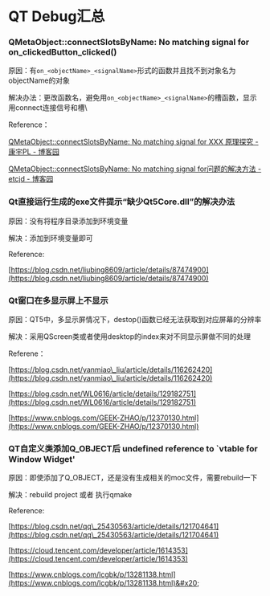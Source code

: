 # QT Debug汇总

### **QMetaObject::connectSlotsByName: No matching signal for on\_clickedButton\_clicked()**

原因：有`on_<objectName>_<signalName>`形式的函数并且找不到对象名为objectName的对象

解决办法：更改函数名，避免用`on_<objectName>_<signalName>`的槽函数，显示用connect连接信号和槽\


Reference：

[QMetaObject::connectSlotsByName: No matching signal for XXX 原理探究 - 康宇PL - 博客园](https://www.cnblogs.com/kangyupl/p/13525261.html)

[QMetaObject::connectSlotsByName: No matching signal for问题的解决方法 - etcjd - 博客园](https://www.cnblogs.com/chen-diary/p/6927885.html)



### Qt直接运行生成的exe文件提示“缺少Qt5Core.dll”的解决办法 <a href="#articlecontentid" id="articlecontentid"></a>

原因：没有将程序目录添加到环境变量

解决：添加到环境变量即可&#x20;



Reference:

[https://blog.csdn.net/liubing8609/article/details/87474900](https://blog.csdn.net/liubing8609/article/details/87474900)



### Qt窗口在多显示屏上不显示 <a href="#articlecontentid" id="articlecontentid"></a>

原因：QT5中，多显示屏情况下，destop()函数已经无法获取到对应屏幕的分辨率

解决：采用QScreen类或者使用desktop的index来对不同显示屏做不同的处理



Referene：

[https://blog.csdn.net/yanmiao\_liu/article/details/116262420](https://blog.csdn.net/yanmiao\_liu/article/details/116262420)         &#x20;

[https://blog.csdn.net/WL0616/article/details/129182751](https://blog.csdn.net/WL0616/article/details/129182751)

[https://www.cnblogs.com/GEEK-ZHAO/p/12370130.html](https://www.cnblogs.com/GEEK-ZHAO/p/12370130.html)





### QT自定义类添加Q\_OBJECT后 undefined reference to \`vtable for Window Widget'

原因：即使添加了Q\_OBJECT，还是没有生成相关的moc文件，需要rebuild一下

解决：rebuild project 或者 执行qmake



Reference:

[https://blog.csdn.net/qq\_25430563/article/details/121704641](https://blog.csdn.net/qq\_25430563/article/details/121704641)    &#x20;

[https://cloud.tencent.com/developer/article/1614353](https://cloud.tencent.com/developer/article/1614353)    &#x20;

[https://www.cnblogs.com/lcgbk/p/13281138.html](https://www.cnblogs.com/lcgbk/p/13281138.html)&#x20;
